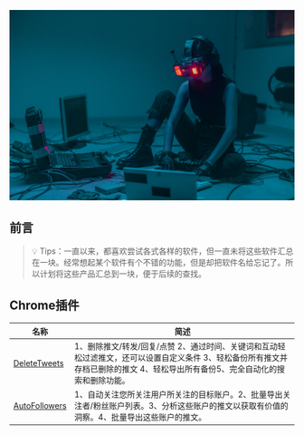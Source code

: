 <p align="center">
  <img src="https://github.com/mylysddp/PopularSoft/blob/main/background.jpg">
</p>

## 前言
> 💡 Tips：一直以来，都喜欢尝试各式各样的软件，但一直未将这些软件汇总在一块。经常想起某个软件有个不错的功能，但是却把软件名给忘记了。所以计划将这些产品汇总到一块，便于后续的查找。


## Chrome插件
| 名称 | 简述 |
| --- | --- |
| [DeleteTweets](https://www.taskease.info/zh_CN/DeleteTweets) | 1、删除推文/转发/回复/点赞 2、通过时间、关键词和互动轻松过滤推文，还可以设置自定义条件 3、轻松备份所有推文并存档已删除的推文 4、轻松导出所有备份5、完全自动化的搜索和删除功能。|
| [AutoFollowers](https://www.taskease.info/zh_CN/AutoFollowers) | 1、自动关注您所关注用户所关注的目标账户。2、批量导出关注者/粉丝账户列表。3、分析这些账户的推文以获取有价值的洞察。4、批量导出这些账户的推文。 |

## 
